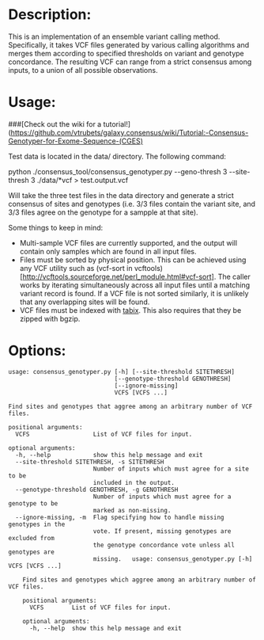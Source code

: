 Description:
==============================

This is an implementation of an ensemble variant calling method. Specifically, it takes VCF files generated by various calling algorithms and merges them according to specified thresholds on variant and genotype concordance. The resulting VCF can range from a strict consensus among inputs, to a union of all possible observations.


Usage:
==============================

###[Check out the wiki for a tutorial!](https://github.com/vtrubets/galaxy.consensus/wiki/Tutorial:-Consensus-Genotyper-for-Exome-Sequence-(CGES)


Test data is located in the data/ directory. The following command:

python ./consensus_tool/consensus_genotyper.py --geno-thresh 3 --site-thresh 3 ./data/*vcf > test.output.vcf

Will take the three test files in the data directory and generate a strict consensus of sites and genotypes (i.e. 3/3 files contain the variant site, and 3/3 files agree on the genotype for a sampple at that site).

Some things to keep in mind: 
* Multi-sample VCF files are currently supported, and the output will contain only samples which are found in all input files.
* Files must be sorted by physical position. This can be achieved using any VCF utility such as (vcf-sort in vcftools)[http://vcftools.sourceforge.net/perl_module.html#vcf-sort]. The caller works by iterating simultaneously across all input files until a matching variant record is found. If a VCF file is not sorted similarly, it is unlikely that any overlapping sites will be found.
* VCF files must be indexed with [tabix](http://samtools.sourceforge.net/tabix.shtml). This also requires that they be zipped with bgzip.


Options:
==============================

    usage: consensus_genotyper.py [-h] [--site-threshold SITETHRESH]
                                  [--genotype-threshold GENOTHRESH]
                                  [--ignore-missing]
                                  VCFS [VCFS ...]

    Find sites and genotypes that aggree among an arbitrary number of VCF files.

    positional arguments:
      VCFS                  List of VCF files for input.

    optional arguments:
      -h, --help            show this help message and exit
      --site-threshold SITETHRESH, -s SITETHRESH
                            Number of inputs which must agree for a site to be
                            included in the output.
      --genotype-threshold GENOTHRESH, -g GENOTHRESH
                            Number of inputs which must agree for a genotype to be
                            marked as non-missing.
      --ignore-missing, -m  Flag specifying how to handle missing genotypes in the
                            vote. If present, missing genotypes are excluded from
                            the genotype concordance vote unless all genotypes are
                            missing.   usage: consensus_genotyper.py [-h] VCFS [VCFS ...]

        Find sites and genotypes which aggree among an arbitrary number of VCF files.
        
        positional arguments:
          VCFS        List of VCF files for input.

        optional arguments:
          -h, --help  show this help message and exit

